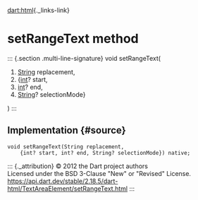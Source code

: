 [dart:html](../../dart-html/dart-html-library){._links-link}

setRangeText method
===================

::: {.section .multi-line-signature}
void setRangeText(

1.  [String](../../dart-core/string-class) replacement,
2.  {[int](../../dart-core/int-class)? start,
3.  [int](../../dart-core/int-class)? end,
4.  [String](../../dart-core/string-class)? selectionMode}

)
:::

Implementation {#source}
--------------

``` {.language-dart data-language="dart"}
void setRangeText(String replacement,
    {int? start, int? end, String? selectionMode}) native;
```

::: {._attribution}
© 2012 the Dart project authors\
Licensed under the BSD 3-Clause \"New\" or \"Revised\" License.\
<https://api.dart.dev/stable/2.18.5/dart-html/TextAreaElement/setRangeText.html>
:::
